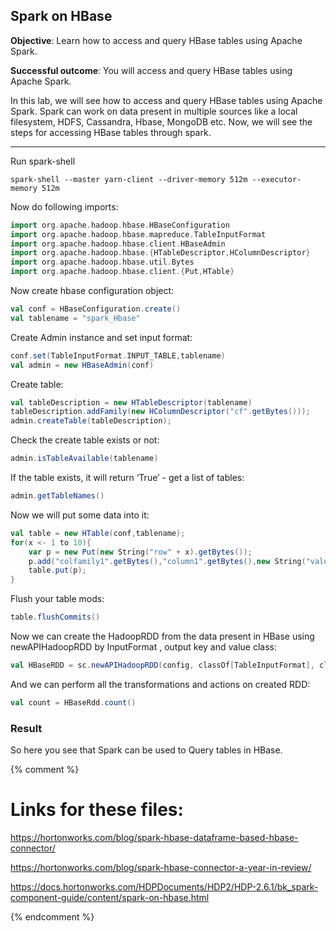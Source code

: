 ## Spark on HBase

**Objective**: Learn how to access and query HBase tables using Apache Spark.

**Successful outcome**:  You will access and query HBase tables using Apache Spark.

In this lab, we will see how to access and query HBase tables using Apache Spark. Spark can work on data present in multiple sources like a local filesystem, HDFS, Cassandra, Hbase, MongoDB etc. Now, we will see the steps for accessing HBase tables through spark.

----

Run spark-shell

```
spark-shell --master yarn-client --driver-memory 512m --executor-memory 512m
```

Now do following imports:

```scala
import org.apache.hadoop.hbase.HBaseConfiguration
import org.apache.hadoop.hbase.mapreduce.TableInputFormat
import org.apache.hadoop.hbase.client.HBaseAdmin
import org.apache.hadoop.hbase.{HTableDescriptor,HColumnDescriptor}
import org.apache.hadoop.hbase.util.Bytes
import org.apache.hadoop.hbase.client.{Put,HTable}
```

Now create hbase configuration object:

```scala
val conf = HBaseConfiguration.create() 
val tablename = "spark_Hbase"
```

Create Admin instance and set input format:

```scala
conf.set(TableInputFormat.INPUT_TABLE,tablename)
val admin = new HBaseAdmin(conf)
```

Create table:

```scala
val tableDescription = new HTableDescriptor(tablename)
tableDescription.addFamily(new HColumnDescriptor("cf".getBytes()));
admin.createTable(tableDescription);
```

Check the create table exists or not:

```scala
admin.isTableAvailable(tablename)
```

If the table exists, it will return ‘True’ - get a list of tables:

```scala
admin.getTableNames()
```

Now we will put some data into it:

```scala
val table = new HTable(conf,tablename);
for(x <- 1 to 10){
	var p = new Put(new String("row" + x).getBytes());
	p.add("colfamily1".getBytes(),"column1".getBytes(),new String("value" + x).getBytes());
	table.put(p);
}
```

Flush your table mods:

```scala
table.flushCommits()
```

Now we can create the HadoopRDD from the data present in HBase using newAPIHadoopRDD by InputFormat , output key and value class:

```scala
val HBaseRDD = sc.newAPIHadoopRDD(config, classOf[TableInputFormat], classOf[org.apache.hadoop.hbase.io.ImmutableBytesWritable]. classOf[org.apache.hadoop.hbase.client.Result])
```

And we can perform all the transformations and actions on created RDD:

```scala
val count = HBaseRdd.count()
```

### Result

So here you see that Spark can be used to Query tables in HBase.

{% comment %}
# Links for these files:

https://hortonworks.com/blog/spark-hbase-dataframe-based-hbase-connector/

https://hortonworks.com/blog/spark-hbase-connector-a-year-in-review/

https://docs.hortonworks.com/HDPDocuments/HDP2/HDP-2.6.1/bk_spark-component-guide/content/spark-on-hbase.html

{% endcomment %}
